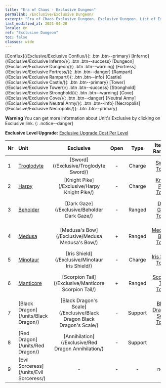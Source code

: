 ```yaml
---
title: "Era of Chaos - Exclusive Dungeon"
permalink: /Exclusive/Exclusive Dungeon/
excerpt: "Era of Chaos Exclusive Dungeon. Exclusive Dungeon. List of Exclusive Dungeon in Era of Chaos"
last_modified_at: 2021-04-28
locale: en
ref: "Exclusive Dungeon"
toc: false
classes: wide
---
```

 [Conflux](/Exclusive/Exclusive Conflux/){: .btn .btn--primary} [Inferno](/Exclusive/Exclusive Inferno/){: .btn .btn--success} [Dungeon](/Exclusive/Exclusive Dungeon/){: .btn .btn--warning} [Fortress](/Exclusive/Exclusive Fortress/){: .btn .btn--danger} [Rampart](/Exclusive/Exclusive Rampart/){: .btn .btn--info} [Castle](/Exclusive/Exclusive Castle/){: .btn .btn--primary} [Tower](/Exclusive/Exclusive Tower/){: .btn .btn--success} [Stronghold](/Exclusive/Exclusive Stronghold/){: .btn .btn--warning} [Cove](/Exclusive/Exclusive Cove/){: .btn .btn--danger} [Neutral Army](/Exclusive/Exclusive Neutral Army/){: .btn .btn--info} [Necropolis](/Exclusive/Exclusive Necropolis/){: .btn .btn--primary} 

**Warning** You can get more information about Unit's Exclusive by clicking on Exclusive link. 
{: .notice--danger}

 **Exclusive Level Upgrade:** [Exclusive Upgrade Cost Per Level](/Exclusive/ExclusiveUpgradeCostPerLevel/)

  | Nr |         Unit        | Exclusive | Open  |    Type   |  Item to Rank UP      |  Skin   |
  |:---|:--------------------|:-------------:|:-----:|:---------:|:---------------------:|:-------:|
  | 1  | [Troglodyte](/units/Troglodyte/) | [Sword](/Exclusive/Troglodyte Sword/) | - | Charge | [Sword Token](/Items/con_912/) | - |
  | 2  | [Harpy](/units/Harpy/) | [Knight Pike](/Exclusive/Harpy Knight Pike/) | - | Charge | [Knight Pike Token](/Items/con_916/) | - |
  | 3  | [Beholder](/units/Beholder/) | [Dark Gaze](/Exclusive/Beholder Dark Gaze/) | - | Ranged | [Dark Gaze Token](/Items/con_990/) | [Dark Gaze Special Skin](/Items/con_658/) |
  | 4  | [Medusa](/units/Medusa/) | [Medusa's Bow](/Exclusive/Medusa Medusa's Bow/) | + | Ranged | [Medusa's Bow Token](/Items/con_991/) | [Medusa's Bow Special Skin](/Items/con_659/) |
  | 5  | [Minotaur](/units/Minotaur/) | [Iris Shield](/Exclusive/Minotaur Iris Shield/) | - | Charge | [Iris Shield Token](/Items/con_913/) | - |
  | 6  | [Manticore](/units/Manticore/) | [Scorpion Tail](/Exclusive/Manticore Scorpion Tail/) | + | Ranged | [Scorpion Tail Token](/Items/con_992/) | [Scorpion Tail Special Skin](/Items/con_660/) |
  | 7  | [Black Dragon](/units/Black Dragon/) | [Black Dragon's Scale](/Exclusive/Black Dragon Black Dragon's Scale/) | - | Support | [Black Dragon's Scale Token](/Items/con_993/) | [Black Dragon's Scale Special Skin](/Items/con_661/) |
  | 8  | [Red Dragon](/units/Red Dragon/) | [Annihilation](/Exclusive/Red Dragon Annihilation/) | - | Support | - | - |
  | 9  | [Evil Sorceress](/units/Evil Sorceress/) | - | - | - | none | none |
